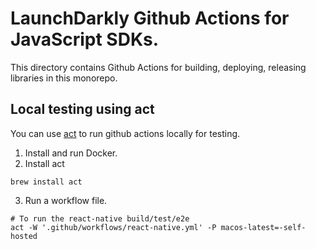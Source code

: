 # LaunchDarkly Github Actions for JavaScript SDKs.

This directory contains Github Actions for building, deploying, releasing 
libraries in this monorepo.

## Local testing using act

You can use [act](https://nektosact.com/usage/index.html) to run github actions locally for testing.

1. Install and run Docker.
2. Install act

```shell
brew install act
```

3. Run a workflow file.

```shell
# To run the react-native build/test/e2e
act -W '.github/workflows/react-native.yml' -P macos-latest=-self-hosted
```
